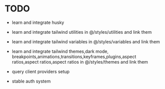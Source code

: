 # TODO

- learn and integrate husky
- learn and integrate tailwind utilities in @/styles/utilities and link them
- learn and integrate tailwind variables in @/styles/variables and link them
- learn and integrate tailwind themes,dark mode, breakpoints,animations,transitions,keyframes,plugins,aspect ratios,aspect ratios,aspect ratios in @/styles/themes and link them

- query client providers setup
- stable auth system
